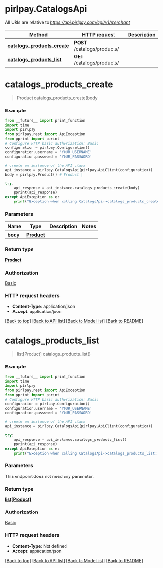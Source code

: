 # pirlpay.CatalogsApi

All URIs are relative to *https://api.pirlpay.com/api/v1/merchant*

Method | HTTP request | Description
------------- | ------------- | -------------
[**catalogs_products_create**](CatalogsApi.md#catalogs_products_create) | **POST** /catalogs/products/ | 
[**catalogs_products_list**](CatalogsApi.md#catalogs_products_list) | **GET** /catalogs/products/ | 

# **catalogs_products_create**
> Product catalogs_products_create(body)



### Example
```python
from __future__ import print_function
import time
import pirlpay
from pirlpay.rest import ApiException
from pprint import pprint
# Configure HTTP basic authorization: Basic
configuration = pirlpay.Configuration()
configuration.username = 'YOUR_USERNAME'
configuration.password = 'YOUR_PASSWORD'

# create an instance of the API class
api_instance = pirlpay.CatalogsApi(pirlpay.ApiClient(configuration))
body = pirlpay.Product() # Product | 

try:
    api_response = api_instance.catalogs_products_create(body)
    pprint(api_response)
except ApiException as e:
    print("Exception when calling CatalogsApi->catalogs_products_create: %s\n" % e)
```

### Parameters

Name | Type | Description  | Notes
------------- | ------------- | ------------- | -------------
 **body** | [**Product**](Product.md)|  | 

### Return type

[**Product**](Product.md)

### Authorization

[Basic](../README.md#Basic)

### HTTP request headers

 - **Content-Type**: application/json
 - **Accept**: application/json

[[Back to top]](#) [[Back to API list]](../README.md#documentation-for-api-endpoints) [[Back to Model list]](../README.md#documentation-for-models) [[Back to README]](../README.md)

# **catalogs_products_list**
> list[Product] catalogs_products_list()



### Example
```python
from __future__ import print_function
import time
import pirlpay
from pirlpay.rest import ApiException
from pprint import pprint
# Configure HTTP basic authorization: Basic
configuration = pirlpay.Configuration()
configuration.username = 'YOUR_USERNAME'
configuration.password = 'YOUR_PASSWORD'

# create an instance of the API class
api_instance = pirlpay.CatalogsApi(pirlpay.ApiClient(configuration))

try:
    api_response = api_instance.catalogs_products_list()
    pprint(api_response)
except ApiException as e:
    print("Exception when calling CatalogsApi->catalogs_products_list: %s\n" % e)
```

### Parameters
This endpoint does not need any parameter.

### Return type

[**list[Product]**](Product.md)

### Authorization

[Basic](../README.md#Basic)

### HTTP request headers

 - **Content-Type**: Not defined
 - **Accept**: application/json

[[Back to top]](#) [[Back to API list]](../README.md#documentation-for-api-endpoints) [[Back to Model list]](../README.md#documentation-for-models) [[Back to README]](../README.md)

